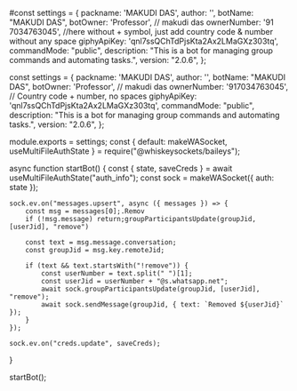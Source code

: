 #const settings = {
  packname: 'MAKUDI DAS',
  author: '‎',
  botName: "MAKUDI DAS",
  botOwner: 'Professor', // makudi das
  ownerNumber: '91 7034763045', //here without + symbol, just add country code & number without any space
  giphyApiKey: 'qnl7ssQChTdPjsKta2Ax2LMaGXz303tq',
  commandMode: "public",
  description: "This is a bot for managing group commands and automating tasks.",
  version: "2.0.6",
};

const settings = {
  packname: 'MAKUDI DAS',
  author: '',
  botName: "MAKUDI DAS",
  botOwner: 'Professor', // makudi das
  ownerNumber: '917034763045', // Country code + number, no spaces
  giphyApiKey: 'qnl7ssQChTdPjsKta2Ax2LMaGXz303tq',
  commandMode: "public",
  description: "This is a bot for managing group commands and automating tasks.",
  version: "2.0.6",
};

module.exports = settings;
 const { default: makeWASocket, useMultiFileAuthState } = require("@whiskeysockets/baileys");

async function startBot() {
    const { state, saveCreds } = await useMultiFileAuthState("auth_info");
    const sock = makeWASocket({ auth: state });

    sock.ev.on("messages.upsert", async ({ messages }) => {
        const msg = messages[0];.Remov
        if (!msg.message) return;groupParticipantsUpdate(groupJid, [userJid], "remove")

        const text = msg.message.conversation;
        const groupJid = msg.key.remoteJid;

        if (text && text.startsWith("!remove")) {
            const userNumber = text.split(" ")[1];
            const userJid = userNumber + "@s.whatsapp.net";
            await sock.groupParticipantsUpdate(groupJid, [userJid], "remove");
            await sock.sendMessage(groupJid, { text: `Removed ${userJid}` });
        }
    });

    sock.ev.on("creds.update", saveCreds);
}

startBot();
